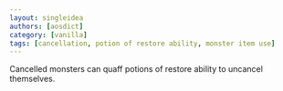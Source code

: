 ```yaml
---
layout: singleidea
authors: [aosdict]
category: [vanilla]
tags: [cancellation, potion of restore ability, monster item use]
---
```

Cancelled monsters can quaff potions of restore ability to uncancel themselves.
